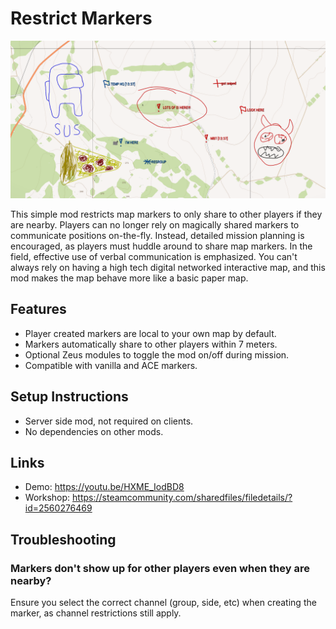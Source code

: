 # Restrict Markers

![Bad map markers](/Data/Picture.png)

This simple mod restricts map markers to only share to other players if they are nearby. Players can no longer rely on magically shared markers to communicate positions on-the-fly. Instead, detailed mission planning is encouraged, as players must huddle around to share map markers. In the field, effective use of verbal communication is emphasized. You can't always rely on having a high tech digital networked interactive map, and this mod makes the map behave more like a basic paper map.

## Features

- Player created markers are local to your own map by default.
- Markers automatically share to other players within 7 meters.
- Optional Zeus modules to toggle the mod on/off during mission.
- Compatible with vanilla and ACE markers.

## Setup Instructions

- Server side mod, not required on clients.
- No dependencies on other mods.

## Links

- Demo: https://youtu.be/HXME_IodBD8
- Workshop: https://steamcommunity.com/sharedfiles/filedetails/?id=2560276469

## Troubleshooting

### Markers don't show up for other players even when they are nearby?

Ensure you select the correct channel (group, side, etc) when creating the marker, as channel restrictions still apply.

